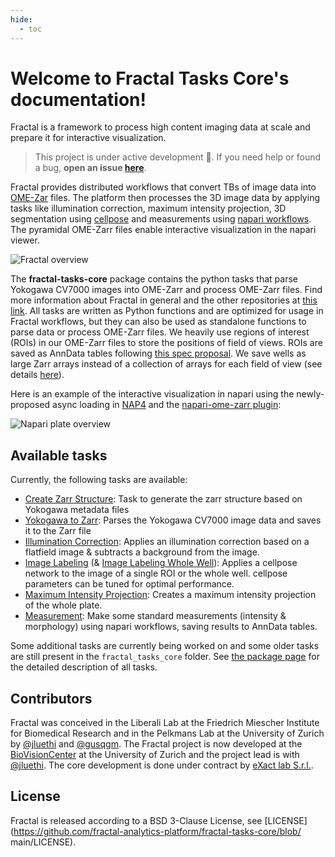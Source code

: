 ```yaml
---
hide:
  - toc
---
```


# Welcome to Fractal Tasks Core's documentation!

Fractal is a framework to process high content imaging data at scale and prepare it for interactive visualization.

> This project is under active development 🔨. If you need help or found a bug, **open an issue [here](https://github.com/fractal-analytics-platform/fractal-tasks-core/issues/new)**.

Fractal provides distributed workflows that convert TBs of image data into [OME-Zar](https://ngff.openmicroscopy.org) files.
The platform then processes the 3D image data by applying tasks like illumination correction, maximum intensity projection, 3D segmentation using [cellpose](https://cellpose.readthedocs.io) and measurements using [napari workflows](https://github.com/haesleinhuepf/napari-workflows).
The pyramidal OME-Zarr files enable interactive visualization in the napari viewer.

![Fractal overview](https://user-images.githubusercontent.com/18033446/190978261-2e7b57e9-72c7-443e-9202-15d233f8416d.jpg)


The **fractal-tasks-core** package contains the python tasks that parse Yokogawa CV7000 images into OME-Zarr and process OME-Zarr files. Find more information about Fractal in general and the other repositories at [this link](https://fractal-analytics-platform.github.io/). All tasks are written as Python functions and are optimized for usage in Fractal workflows, but they can also be used as standalone functions to parse data or process OME-Zarr files. We heavily use regions of interest (ROIs) in our OME-Zarr files to store the positions of field of views. ROIs are saved as AnnData tables following [this spec proposal](https://github.com/ome/ngff/pull/64). We save wells as large Zarr arrays instead of a collection of arrays for each field of view (see details [here](https://github.com/ome/ngff/pull/137)).

Here is an example of the interactive visualization in napari using the newly-proposed async loading in [NAP4](https://github.com/napari/napari/pull/4905) and the [napari-ome-zarr plugin](https://github.com/ome/napari-ome-zarr):

![Napari plate overview](https://user-images.githubusercontent.com/18033446/190983839-afb9743f-530c-4b00-bde7-23ad62404ee8.gif)


## Available tasks

Currently, the following tasks are available:

* <u>Create Zarr Structure</u>: Task to generate the zarr structure based on Yokogawa metadata files
* <u>Yokogawa to Zarr</u>: Parses the Yokogawa CV7000 image data and saves it to the Zarr file
* <u>Illumination Correction</u>: Applies an illumination correction based on a flatfield image & subtracts a background from the image.
* <u>Image Labeling</u> (& <u>Image Labeling Whole Well</u>): Applies a cellpose network to the image of a single ROI or the whole well. cellpose parameters can be tuned for optimal performance.
* <u>Maximum Intensity Projection</u>: Creates a maximum intensity projection of the whole plate.
* <u>Measurement</u>: Make some standard measurements (intensity & morphology) using napari workflows, saving results to AnnData tables.

Some additional tasks are currently being worked on and some older tasks are still present in the `fractal_tasks_core` folder. See [the package page](https://fractal-analytics-platform.github.io/fractal-tasks-core/api_files/fractal_tasks_core.html) for the detailed description of all tasks.

## Contributors

Fractal was conceived in the Liberali Lab at the Friedrich Miescher Institute for Biomedical Research and in the Pelkmans Lab at the University of Zurich by [@jluethi](https://github.com/jluethi) and [@gusqgm](https://github.com/gusqgm). The Fractal project is now developed at the [BioVisionCenter](https://www.biovisioncenter.uzh.ch/en.html) at the University of Zurich and the project lead is with [@jluethi](https://github.com/jluethi). The core development is done under contract by [eXact lab S.r.l.](https://www.exact-lab.it/).

## License

Fractal is released according to a BSD 3-Clause License, see [LICENSE](https://github.com/fractal-analytics-platform/fractal-tasks-core/blob/
main/LICENSE).
